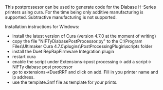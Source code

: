 This postprossesor can be used to generate code for the Diabase H-Series printers using cura.
For the time being only additive manufacturing is supported. Subtractive manufacturing is not supported.

Installation instructions for Windows:
* Install the latest version of Cura (version 4.7.0 at the moment of writing)
* copy the file "NIFTyDiabasePostProcessor.py" to the C:\Program Files\Ultimaker Cura 4.7.0\plugins\PostProcessingPlugin\scripts folder
* install the Duet RepRapFirmware Integration plugin
* restart cura
* enable the script under Extensions->post processing-> add a script-> NIFTy diabase post processor
* go to extensions->DuetRRF and click on add. Fill in you printer name and ip address.
* use the template.3mf file as template for your prints.